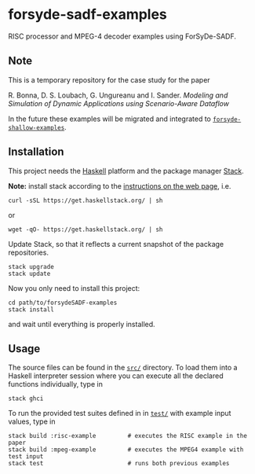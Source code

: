 # forsyde-sadf-examples

RISC processor and MPEG-4 decoder examples using ForSyDe-SADF.

## Note

This is a temporary repository for the case study for the paper

R. Bonna, D. S. Loubach, G. Ungureanu and I. Sander. _Modeling and Simulation of Dynamic Applications using Scenario-Aware Dataflow_

In the future these examples will be migrated and integrated to [`forsyde-shallow-examples`](https://github.com/forsyde/forsyde-shallow-examples).

## Installation

This project needs the [Haskell](https://www.haskell.org/) platform and the package manager [Stack](https://docs.haskellstack.org/en/stable/README/).

**Note:** install stack according to the [instructions on the web page](https://docs.haskellstack.org/en/stable/README/), i.e.

    curl -sSL https://get.haskellstack.org/ | sh

or

    wget -qO- https://get.haskellstack.org/ | sh

Update Stack, so that it reflects a current snapshot of the package repositories.

    stack upgrade
    stack update

Now you only need to install this project:

    cd path/to/forsydeSADF-examples
    stack install

and wait until everything is properly installed.

## Usage

The source files can be found in the [`src/`](src) directory. To load them into a Haskell interpreter session where you can execute all the declared functions individually, type in

    stack ghci

To run the provided test suites defined in in [`test/`](test/) with example input values, type in

    stack build :risc-example         # executes the RISC example in the paper
    stack build :mpeg-example         # executes the MPEG4 example with test input
    stack test                        # runs both previous examples



